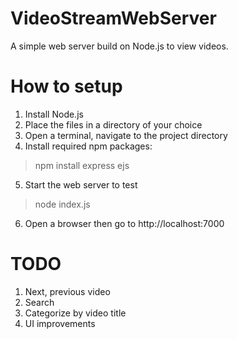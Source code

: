 # VideoStreamWebServer
A simple web server build on Node.js to view videos.

# How to setup
1. Install Node.js
2. Place the files in a directory of your choice
3. Open a terminal, navigate to the project directory
4. Install required npm packages:
 > npm install express ejs
5. Start the web server to test
 > node index.js
6. Open a browser then go to http://localhost:7000


# TODO
1. Next, previous video
2. Search
3. Categorize by video title
4. UI improvements
